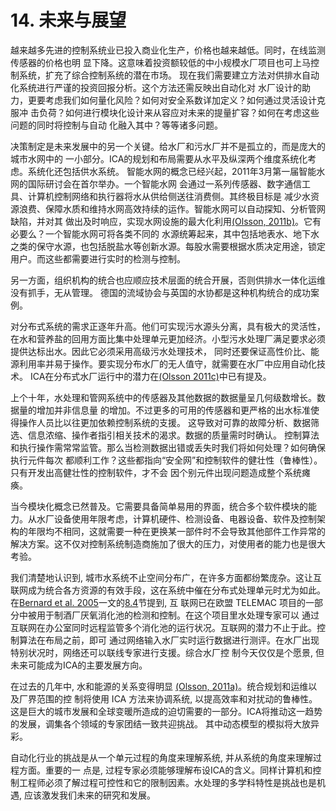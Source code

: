 # 14. 未来与展望
越来越多先进的控制系统业已投入商业化生产，价格也越来越低。同时，在线监测传感器的价格也明 显下降。这意味着投资额较低的中小规模水厂项目也可上马控制系统，扩充了综合控制系统的潜在市场。 现在我们需要建立方法对供排水自动化系统进行严谨的投资回报分析。这个方法还需反映出自动化对 水厂设计的助力，更要考虑我们如何量化风险？如何对安全系数详加定义？如何通过灵活设计克服冲 击负荷？如何进行模块化设计来从容应对未来的提量扩容？如何在考虑这些问题的同时将控制与自动 化融入其中？等等诸多问题。

决策制定是未来发展中的另一个关键。给水厂和污水厂并不是孤立的，而是庞大的城市水网中的 一小部分。ICA的规划和布局需要从水平及纵深两个维度系统化考虑。系统化还包括供水系统。 智能水网的概念已经兴起，2011年3月第一届智能水网的国际研讨会在首尔举办。一个智能水网 会通过一系列传感器、数字通信工具、计算机控制网络和执行器将水从供给侧送往消费侧。其终极目标是 减少水资源浪费、保障水质和维持水网高效持续的运作。智能水网可以自动探知、分析管网缺陷，并对其 做出及时响应，实现水网设施的最大化利用[(Olsson, 2011b)](https://github.com/ica-cn-workgroup/ICA-and-me/blob/master/Reference.md#olsson-g-2011b-smart-water-and-power-grids-e-drivers-opportunities-and-challenges-in-1st-int-workshop-on-smart-water-grids-seoul-republic-of-korea-march-2011)。它有必要么？一个智能水网可将各类不同的 水源统筹起来，其中包括地表水、地下水之类的保守水源，也包括脱盐水等创新水源。每股水需要根据水质决定用途，锁定用户。而这些都需要进行实时的检测与控制。

另一方面，组织机构的统合也应顺应技术层面的统合开展，否则供排水一体化运维没有抓手，无从管理。 德国的流域协会与英国的水协都是这种机构统合的成功案例。

对分布式系统的需求正逐年升高。他们可实现污水源头分离，具有极大的灵活性，在水和营养盐的回用方面比集中处理单元更加经济。小型污水处理厂满足要求必须提供达标出水。因此它必须采用高级污水处理技术， 同时还要保证高性价比、能源利用率并易于操作。要实现分布水厂的无人值守，就需要在水厂中应用自动化技术。 ICA在分布式水厂运行中的潜力在[(Olsson 2011c)](https://github.com/ica-cn-workgroup/ICA-and-me/blob/master/Reference.md#olsson-g-2011c-the-potential-of-control-and-monitoring-in-larsen-tove-a-udert-kai-m-lienert-judit-eds-wastewater-management-source-separation-and-decentralization-iwa-publishing)中已有提及。

上个十年，水处理和管网系统中的传感器及其他数据的数据量呈几何级数增长。数据量的增加并非信息量 的增加。不过更多的可用的传感器和更严格的出水标准使得操作人员比以往更加依赖控制系统的支援。 这导致对可靠的故障分析、数据筛选、信息浓缩、操作者指引相关技术的渴求。数据的质量需时时确认。 控制算法和执行操作需常常监管。那么当检测数据出错或丢失时我们将如何处理？如何确保执行元件每次 都顺利工作？这些都指向“安全网”和控制软件的健壮性（鲁棒性）。只有开发出高健壮性的控制软件，才不会 因个别元件出现问题造成整个系统瘫痪。

当今模块化概念已然普及。它需要具备简单易用的界面，统合多个软件模块的能力。从水厂设备使用年限考虑，计算机硬件、检测设备、电器设备、软件及控制架构的年限均不相同，这就需要一种在更换某一部件时不会导致其他部件工作异常的解决方案。这不仅对控制系统制造商施加了很大的压力，对使用者的能力也是很大考验。

我们清楚地认识到, 城市水系统不止空间分布广，在许多方面都纷繁庞杂。这让互联网成为统合各方资源的有效手段，这在系统中催在分布式处理单元时尤为如此。在[Bernard et al. 2005](https://github.com/ica-cn-workgroup/ICA-and-me/blob/master/Reference.md#bernard-o-chachuat-b-he-llas-a-le-dantec-b-sialve-b-steyer-j-p-lardon-l-neveu-p-lambert-s-gallop-j-dixon-m-ratini-p-quintaba-a-frattesi-s-lema-jm-roca-e-ruiz-g-rodriguez-j-franco-a-vanrolleghem-p-zaher-u-de-pauw-djw-de-neve-k-lievens-k-dochain-d-schoefs-o-fibrianto-h-farina-r-alcaraz-gonzalez-v-gonzalez-alvares-v-lemaire-p-martinez-ja-esandi-f-duclaud-o-lavigne-jf-2005-an-integrated-system-to-remote-monitor-and-control-anaerobic-wastewater-treatment-plants-through-the-internet-water-sci-technol-52-1e2-457-464)一文的[8.4](https://github.com/ica-cn-workgroup/ICA-and-me/blob/master/ch08/ch08%20translate%20%E8%8C%83%E6%B5%B7%E6%B6%9B%E3%80%81%E5%AD%94%E4%BA%91%E5%8D%8E%E3%80%81%E5%BC%A0%E5%BB%B6%E5%86%9B.md#84-厌氧消化反应器的控制)节提到, 互 联网已在欧盟 TELEMAC 项目的一部分中被用于制酒厂厌氧消化池的检测和控制。在这个项目里水处理专家可以 通过互联网在办公室同时远程监管多个消化池的运行状况。互联网的潜力不止于此。控制算法在布局之前，即可 通过网络输入水厂实时运行数据进行测评。在水厂出现特别状况时，网络还可以联线专家进行支援。综合水厂控 制今天仅仅是个愿景, 但未来可能成为ICA的主要发展方向。

在过去的几年中, 水和能源的关系变得明显 [(Olsson, 2011a)](https://github.com/ica-cn-workgroup/ICA-and-me/blob/master/Reference.md#olsson-g-2011a-water-and-energy-nexus-in-encyclopaedia-of-sustainability-science-and-technology-springer)。统合规划和运维以及厂界范围的控 制将使用 ICA 方法来协调系统, 以提高效率和对扰动的鲁棒性。这是巨大的城市发展和全球变暖所造成的迫切需要的一部分。ICA将推动这一趋势的发展，调集各个领域的专家团结一致共迎挑战。 其中动态模型的模拟将大放异彩。

自动化行业的挑战是从一个单元过程的角度来理解系统, 并从系统的角度来理解过程方面。重要的一 点是, 过程专家必须能够理解布设ICA的含义。同样计算机和控制工程师必须了解过程可控性和它的限制因素。水处理的多学科特性是挑战也是机遇, 应该激发我们未来的研究和发展。

